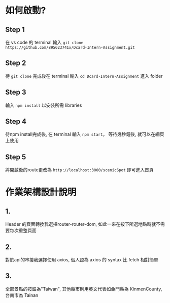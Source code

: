 # 如何啟動?

## Step 1

在 vs code 的 terminal 輸入 `git clone https://github.com/895623741x/Dcard-Intern-Assignment.git`



## Step 2

待 `git clone` 完成後在 terminal 輸入 `cd Dcard-Intern-Assignment` 進入 folder

## Step 3

輸入 `npm install` 以安裝所需 libraries


## Step 4

待npm install完成後, 在 terminal 輸入 `npm start`。 等待幾秒鐘後, 就可以在網頁上使用

## Step 5

將開啟後的route更改為 `http://localhost:3000/scenicSpot` 即可進入首頁

# 作業架構設計說明

## 1. 
Header 的頁面轉換我選擇router-router-dom, 如此一來在按下所選地點時就不需要每次重整頁面

## 2. 
對於api的串接我選擇使用 axios, 個人認為 axios 的 syntax 比 fetch 相對簡單

## 3.
全部景點的按鈕為"Taiwan", 其他縣市則用英文代表如金門縣為 KinmenCounty, 台南市為 Tainan
